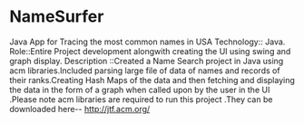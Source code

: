 NameSurfer
==========

Java App for Tracing the most common names in USA
Technology:: Java.
Role::Entire Project development alongwith creating the UI using swing and graph display. 
Description ::Created a Name Search project in Java using acm libraries.Included parsing large file of data of names and records of their ranks.Creating Hash Maps of the data and then fetching and displaying the data in the form of a graph when called upon by the user in the UI
.Please note acm libraries are required to run this project .They can be downloaded here-- http://jtf.acm.org/
